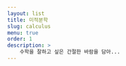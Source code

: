 ```yaml
---
layout: list
title: 미적분학
slug: calculus
menu: true
order: 1 
description: >
    수학을 잘하고 싶은 간절한 바람을 담아... 
---
```

